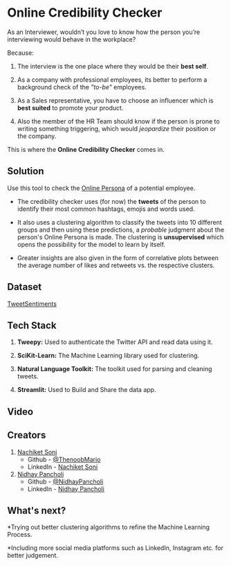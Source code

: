 # Online Credibility Checker
As an Interviewer, wouldn’t you love to know how the person you’re interviewing would behave in the workplace?

Because:
1. The interview is the one place where they would be their **best self**.

2. As a company with professional employees, its better to perform a background check of the _"to-be"_ employees.

3. As a Sales representative, you have to choose an influencer which is **best suited** to promote your product.

4. Also the member of the HR Team should know if the person is prone to writing something triggering, which would *jeopardize* their position or the company.

This is where the **Online Credibility Checker** comes in.

## Solution
Use this tool to check the [Online Persona](https://www.merriam-webster.com/dictionary/persona) of a potential employee.

- The credibility checker uses (for now) the **tweets**  of the person to identify their most common hashtags, emojis and words used.

- It also uses a clustering algorithm to classify the tweets into 10 different groups and then using these predictions, a *probable* judgment about the person's Online Persona is made. The clustering is **unsupervised** which opens the possibility for the model to learn by itself.

- Greater insights are also given in the form of correlative plots between the average number of likes and retweets vs. the respective clusters.

## Dataset
[TweetSentiments](https://www.kaggle.com/eklavyas/tweetsentiments)

## Tech Stack
1. **Tweepy:** Used to authenticate the Twitter API and read data using it.

2. **SciKit-Learn:** The Machine Learning library used for clustering.

3. **Natural Language Toolkit:** The toolkit used for parsing and cleaning tweets.

4. **Streamlit:** Used to Build and Share the data app.

## Video


## Creators
1. [Nachiket Soni](https://drive.google.com/file/d/1sa0eneGdQIHT5otRii-sYNLVCIU9DtAR/view?usp=sharing)
    - Github - [@ThenoobMario](https://github.com/ThenoobMario)
    - LinkedIn - [Nachiket Soni](https://www.linkedin.com/in/nachiket-soni-9519021aa/)
2. [Nidhay Pancholi](https://drive.google.com/file/d/1Lxwa8WbPDuu7QgE7oMsObRBUTUZf85ob/view)
    - Github - [@NidhayPancholi](https://github.com/NidhayPancholi)
    - LinkedIn - [Nidhay Pancholi](https://www.linkedin.com/in/nidhay-pancholi-740a701a5/)

## What's next?
*Trying out better clustering algorithms to refine the Machine Learning Process.

*Including more social media platforms such as LinkedIn, Instagram etc. for better judgement.
